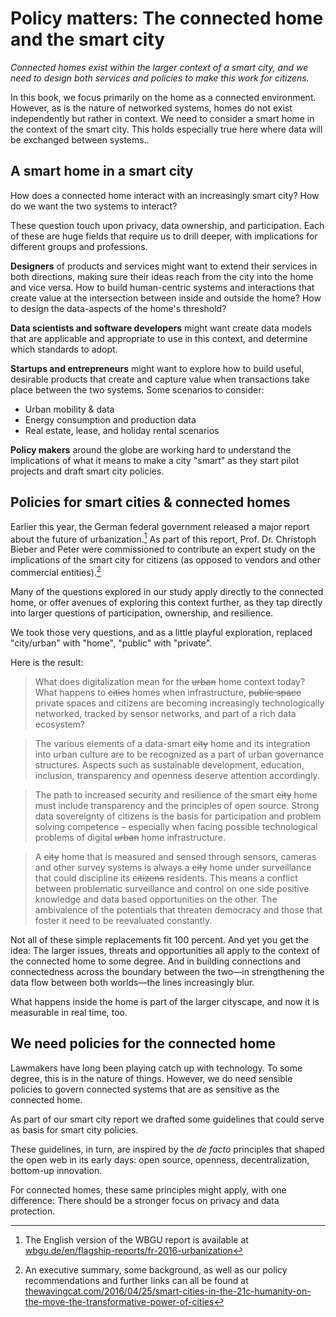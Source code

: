 # Policy matters: The connected home and the smart city

_Connected homes exist within the larger context of a smart city, and we need to design both services and policies to make this work for citizens._

In this book, we focus primarily on the home as a connected environment. However, as is the nature of networked systems, homes do not exist independently but rather in context. We need to consider a smart home in the context of the smart city. This holds especially true here where data will be exchanged between systems.. 

## A smart home in a smart city

How does a connected home interact with an increasingly smart city? How do we want the two systems to interact?

These question touch upon privacy, data ownership, and participation. Each of these are huge fields that require us to drill deeper, with implications for different groups and professions.

**Designers** of products and services might want to extend their services in both directions, making sure their ideas reach from the city into the home and vice versa. How to build human-centric systems and interactions that create value at the intersection between inside and outside the home? How to design the data-aspects of the home's threshold? 

**Data scientists and software developers** might want create data models that are applicable and appropriate to use in this context, and determine which standards to adopt.

**Startups and entrepreneurs** might want to explore how to build useful, desirable products that create and capture value when transactions take place between the two systems. Some scenarios to consider:

- Urban mobility & data
- Energy consumption and production data
- Real estate, lease, and holiday rental scenarios

**Policy makers** around the globe are working hard to understand the implications of what it means to make a city "smart" as they start pilot projects and draft smart city policies.

## Policies for smart cities & connected homes

Earlier this year, the German federal government released a major report about the future of urbanization.[^1] As part of this report, Prof. Dr. Christoph Bieber and Peter were commissioned to contribute an expert study on the implications of the smart city for citizens (as opposed to vendors and other commercial entities).[^2]

Many of the questions explored in our study apply directly to the connected home, or offer avenues of exploring this context further, as they tap directly into larger questions of participation, ownership, and resilience. 

We took those very questions, and as a little playful exploration, replaced "city/urban" with "home", "public" with "private". 

Here is the result:

> What does digitalization mean for the <strike>urban</strike> home context today? What happens to <strike>cities</strike> homes when infrastructure, <strike>public space</strike> private spaces and citizens are becoming increasingly technologically networked, tracked by sensor networks, and part of a rich data ecosystem?

> The various elements of a data-smart <strike>city</strike> home and its integration into urban culture are to be recognized as a part of urban governance structures. Aspects such as sustainable development, education, inclusion, transparency and openness deserve attention accordingly. 

> The path to increased security and resilience of the smart <strike>city</strike> home must include transparency and the principles of open source. Strong data sovereignty of citizens is the basis for participation and problem solving competence – especially when facing possible technological problems of digital <strike>urban</strike> home infrastructure.

> A <strike>city</strike> home that is measured and sensed through sensors, cameras and other survey systems is always a <strike>city</strike> home under surveillance that could discipline its <strike>citizens</strike> residents. This means a conflict between problematic surveillance and control on one side positive knowledge and data based opportunities on the other. The ambivalence of the potentials that threaten democracy and those that foster it need to be reevaluated constantly.

Not all of these simple replacements fit 100 percent. And yet you get the idea: The larger issues, threats and opportunities all apply to the context of the connected home to some degree. And in building connections and connectedness across the boundary between the two—in strengthening the data flow between both worlds—the lines increasingly blur. 

What happens inside the home is part of the larger cityscape, and now it is measurable in real time, too.

## We need policies for the connected home

Lawmakers have long been playing catch up with technology. To some degree, this is in the nature of things. However, we do need sensible policies to govern connected systems that are as sensitive as the connected home.

As part of our smart city report we drafted some guidelines that could serve as basis for smart city policies.

These guidelines, in turn, are inspired by the *de facto* principles that shaped the open web in its early days: open source, openness, decentralization, bottom-up innovation. 

For connected homes, these same principles might apply, with one difference: There should be a stronger focus on privacy and data protection.

[^1]: The English version of the WBGU report is available at [wbgu.de/en/flagship-reports/fr-2016-urbanization](http://www.wbgu.de/en/flagship-reports/fr-2016-urbanization/)
[^2]: An executive summary, some background, as well as our policy recommendations and further links can all be found at [thewavingcat.com/2016/04/25/smart-cities-in-the-21c-humanity-on-the-move-the-transformative-power-of-cities](http://www.thewavingcat.com/2016/04/25/smart-cities-in-the-21c-humanity-on-the-move-the-transformative-power-of-cities/)



